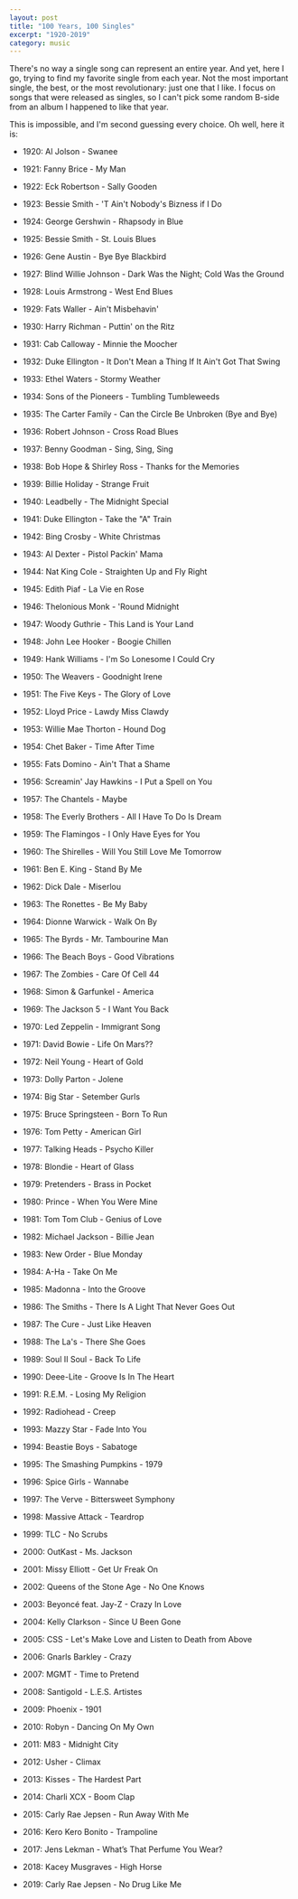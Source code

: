 ```yaml
---
layout: post
title: "100 Years, 100 Singles"
excerpt: "1920-2019"
category: music
---
```


There's no way a single song can represent an entire year. And yet, here I go, trying to find my favorite single from each year. Not the most important single, the best, or the most revolutionary: just one that I like. I focus on songs that were released as singles, so I can't pick some random B-side from an album I happened to like that year.

This is impossible, and I'm second guessing every choice. Oh well, here it is:

* 1920: Al Jolson - Swanee
* 1921: Fanny Brice - My Man
* 1922: Eck Robertson - Sally Gooden
* 1923: Bessie Smith - 'T Ain't Nobody's Bizness if I Do
* 1924: George Gershwin - Rhapsody in Blue
* 1925: Bessie Smith - St. Louis Blues
* 1926: Gene Austin - Bye Bye Blackbird
* 1927: Blind Willie Johnson - Dark Was the Night; Cold Was the Ground
* 1928: Louis Armstrong - West End Blues
* 1929: Fats Waller - Ain't Misbehavin'

* 1930: Harry Richman - Puttin' on the Ritz
* 1931: Cab Calloway - Minnie the Moocher
* 1932: Duke Ellington - It Don't Mean a Thing If It Ain't Got That Swing
* 1933: Ethel Waters - Stormy Weather
* 1934: Sons of the Pioneers - Tumbling Tumbleweeds
* 1935: The Carter Family - Can the Circle Be Unbroken (Bye and Bye)
* 1936: Robert Johnson - Cross Road Blues
* 1937: Benny Goodman - Sing, Sing, Sing
* 1938: Bob Hope & Shirley Ross - Thanks for the Memories
* 1939: Billie Holiday - Strange Fruit

* 1940: Leadbelly - The Midnight Special
* 1941: Duke Ellington - Take the "A" Train
* 1942: Bing Crosby - White Christmas
* 1943: Al Dexter - Pistol Packin' Mama
* 1944: Nat King Cole - Straighten Up and Fly Right
* 1945: Edith Piaf - La Vie en Rose
* 1946: Thelonious Monk - 'Round Midnight
* 1947: Woody Guthrie - This Land is Your Land
* 1948: John Lee Hooker - Boogie Chillen
* 1949: Hank Williams - I'm So Lonesome I Could Cry

* 1950: The Weavers - Goodnight Irene
* 1951: The Five Keys - The Glory of Love
* 1952: Lloyd Price - Lawdy Miss Clawdy
* 1953: Willie Mae Thorton - Hound Dog
* 1954: Chet Baker - Time After Time
* 1955: Fats Domino - Ain't That a Shame
* 1956: Screamin' Jay Hawkins - I Put a Spell on You
* 1957: The Chantels - Maybe
* 1958: The Everly Brothers - All I Have To Do Is Dream
* 1959: The Flamingos - I Only Have Eyes for You

* 1960: The Shirelles - Will You Still Love Me Tomorrow
* 1961: Ben E. King - Stand By Me
* 1962: Dick Dale - Miserlou
* 1963: The Ronettes - Be My Baby
* 1964: Dionne Warwick - Walk On By
* 1965: The Byrds - Mr. Tambourine Man
* 1966: The Beach Boys - Good Vibrations
* 1967: The Zombies - Care Of Cell 44
* 1968: Simon & Garfunkel - America
* 1969: The Jackson 5 - I Want You Back

* 1970: Led Zeppelin - Immigrant Song
* 1971: David Bowie - Life On Mars??
* 1972: Neil Young - Heart of Gold
* 1973: Dolly Parton - Jolene
* 1974: Big Star - Setember Gurls
* 1975: Bruce Springsteen - Born To Run
* 1976: Tom Petty - American Girl
* 1977: Talking Heads - Psycho Killer
* 1978: Blondie - Heart of Glass
* 1979: Pretenders - Brass in Pocket

* 1980: Prince - When You Were Mine
* 1981: Tom Tom Club - Genius of Love
* 1982: Michael Jackson - Billie Jean
* 1983: New Order - Blue Monday
* 1984: A-Ha - Take On Me
* 1985: Madonna - Into the Groove
* 1986: The Smiths - There Is A Light That Never Goes Out
* 1987: The Cure - Just Like Heaven
* 1988: The La's - There She Goes
* 1989: Soul II Soul - Back To Life

* 1990: Deee-Lite - Groove Is In The Heart
* 1991: R.E.M. - Losing My Religion
* 1992: Radiohead - Creep
* 1993: Mazzy Star - Fade Into You
* 1994: Beastie Boys - Sabatoge
* 1995: The Smashing Pumpkins - 1979
* 1996: Spice Girls - Wannabe
* 1997: The Verve - Bittersweet Symphony
* 1998: Massive Attack - Teardrop
* 1999: TLC - No Scrubs

* 2000: OutKast - Ms. Jackson
* 2001: Missy Elliott - Get Ur Freak On
* 2002: Queens of the Stone Age - No One Knows
* 2003: Beyoncé feat. Jay-Z - Crazy In Love
* 2004: Kelly Clarkson - Since U Been Gone
* 2005: CSS - Let's Make Love and Listen to Death from Above
* 2006: Gnarls Barkley - Crazy
* 2007: MGMT - Time to Pretend
* 2008: Santigold - L.E.S. Artistes
* 2009: Phoenix - 1901

* 2010: Robyn - Dancing On My Own
* 2011: M83 - Midnight City
* 2012: Usher - Climax
* 2013: Kisses - The Hardest Part
* 2014: Charli XCX - Boom Clap
* 2015: Carly Rae Jepsen - Run Away With Me
* 2016: Kero Kero Bonito - Trampoline
* 2017: Jens Lekman - What’s That Perfume You Wear?
* 2018: Kacey Musgraves - High Horse
* 2019: Carly Rae Jepsen - No Drug Like Me